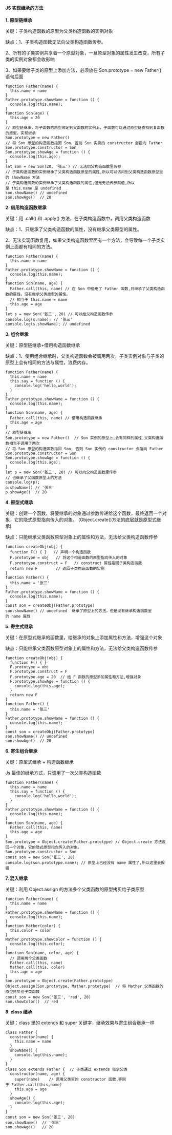 <!--
 * @Author: Shu Binqi
 * @Date: 2023-02-24 21:50:33
 * @LastEditors: Shu Binqi
 * @LastEditTime: 2023-03-02 01:13:59
 * @Description: 八股文：实现继承
 * @Version: 1.0.0
 * @FilePath: \interviewQuestions\八股文\继承.md
-->

#### JS 实现继承的方法

**1. 原型链继承**

关键：子类构造函数的原型为父类构造函数的实例对象

缺点：1、子类构造函数无法向父类构造函数传参。

2、所有的子类实例共享着一个原型对象，一旦原型对象的属性发生改变，所有子类的实例对象都会收影响

3、如果要给子类的原型上添加方法，必须放在 Son.prototype = new Father() 语句后面

```
function Father(name) {
  this.name = name
}
Father.prototype.showName = function () {
  console.log(this.name);
}
function Son(age) {
  this.age = 20
}
// 原型链继承，将子函数的原型绑定到父函数的实例上，子函数可以通过原型链查找到复函数的原型，实现继承
Son.prototype = new Father()
// 将 Son 原型的构造函数指回 Son，否则 Son 实例的 constructor 会指向 Father
Son.prototype.constructor = Son
Son.prototype.showAge = function () {
  console.log(this.age);
}
let son = new Son(20, '张三') // 无法向父构造函数里传参
// 子类构造函数的实例继承了父类构造函数原型的属性,所以可以访问到父类构造函数原型里的 showName 方法
// 子类构造函数的实例继承了父类构造函数的属性,但是无法传参赋值,所以是 this.name 是 undefined
son.showName() // undefined
son.showAge()  // 20
```

**2. 借用构造函数继承**

关键：用 .call() 和 .apply() 方法，在子类构造函数中，调用父类构造函数

缺点：1、只继承了父类构造函数的属性，没有继承父类原型的属性。

2、无法实现函数复用，如果父类构造函数里面有一个方法，会导致每一个子类实例上面都有相同的方法。

```
function Father(name) {
  this.name = name
}
Father.prototype.showName = function () {
  console.log(this.name);
}
function Son(name, age) {
  Father.call(this, name) // 在 Son 中借用了 Father 函数,只继承了父类构造函数的属性，没有继承父类原型的属性。
  // 相当于 this.name = name
  this.age = age
}
let s = new Son('张三', 20) // 可以给父构造函数传参
console.log(s.name); // '张三'
console.log(s.showName); // undefined
```

**3. 组合继承**

关键：原型链继承+借用构造函数继承

缺点：1、使用组合继承时，父类构造函数会被调用两次，子类实例对象与子类的原型上会有相同的方法与属性，浪费内存。

```
function Father(name) {
  this.name = name
  this.say = function () {
    console.log('hello,world');
  }
}
Father.prototype.showName = function () {
  console.log(this.name);
}
function Son(name, age) {
  Father.call(this, name) // 借用构造函数继承
  this.age = age
}
// 原型链继承
Son.prototype = new Father()  // Son 实例的原型上,会有同样的属性,父类构造函数相当于调用了两次
// 将 Son 原型的构造函数指回 Son, 否则 Son 实例的 constructor 会指向 Father
Son.prototype.constructor = Son
Son.prototype.showAge = function () {
  console.log(this.age);
}
let p = new Son('张三', 20) // 可以向父构造函数里传参
// 也继承了父函数原型上的方法
console.log(p);
p.showName() // '张三'
p.showAge()  // 20
```

**4. 原型式继承**

关键：创建一个函数，将要继承的对象通过参数传递给这个函数，最终返回一个对象，它的隐式原型指向传入的对象。 (Object.create()方法的底层就是原型式继承)

缺点：只能继承父类函数原型对象上的属性和方法，无法给父类构造函数传参

```
function createObj(obj) {
  function F() { }   // 声明一个构造函数
  F.prototype = obj   // 将这个构造函数的原型指向传入的对象
  F.prototype.construct = F   // construct 属性指回子类构造函数
  return new F        // 返回子类构造函数的实例
}
function Father() {
  this.name = '张三'
}
Father.prototype.showName = function () {
  console.log(this.name);
}
const son = createObj(Father.prototype)
son.showName() // undefined  继承了原型上的方法，但是没有继承构造函数里的 name 属性
```

**5. 寄生式继承**

关键：在原型式继承的函数里，给继承的对象上添加属性和方法，增强这个对象

缺点：只能继承父类函数原型对象上的属性和方法，无法给父类构造函数传参

```
function createObj(obj) {
  function F() { }
  F.prototype = obj
  F.prototype.construct = F
  F.prototype.age = 20  // 给 F 函数的原型添加属性和方法,增强对象
  F.prototype.showAge = function () {
    console.log(this.age);
  }
  return new F
}
function Father() {
  this.name = '张三'
}
Father.prototype.showName = function () {
  console.log(this.name);
}
const son = createObj(Father.prototype)
son.showName() // undefined
son.showAge()  // 20
```

**6. 寄生组合继承**

关键：原型式继承 + 构造函数继承

Js 最佳的继承方式，只调用了一次父类构造函数

```
function Father(name) {
  this.name = name
  this.say = function () {
    console.log('hello,world');
  }
}
Father.prototype.showName = function () {
  console.log(this.name);
}
function Son(name, age) {
  Father.call(this, name)
  this.age = age
}
Son.prototype = Object.create(Father.prototype) // Object.create 方法返回一个对象，它的隐式原型指向传入的对象。
Son.prototype.constructor = Son
const son = new Son('张三', 20)
console.log(son.prototype.name); // 原型上已经没有 name 属性了,所以这里会报错
```

**7. 混入继承**

关键：利用 Object.assign 的方法多个父类函数的原型拷贝给子类原型

```
function Father(name) {
  this.name = name
}
Father.prototype.showName = function () {
  console.log(this.name);
}
function Mather(color) {
  this.color = color
}
Mather.prototype.showColor = function () {
  console.log(this.color);
}
function Son(name, color, age) {
  // 调用两个父类函数
  Father.call(this, name)
  Mather.call(this, color)
  this.age = age
}
Son.prototype = Object.create(Father.prototype)
Object.assign(Son.prototype, Mather.prototype)  // 将 Mather 父类函数的原型拷贝给子类函数
const son = new Son('张三', 'red', 20)
son.showColor()  // red
```

**8. class 继承**

关键：class 里的 extends 和 super 关键字，继承效果与寄生组合继承一样

```
class Father {
  constructor(name) {
    this.name = name
  }
  showName() {
    console.log(this.name);
  }
}
class Son extends Father {  // 子类通过 extends 继承父类
  constructor(name, age) {
    super(name)    // 调用父类里的 constructor 函数,等同于 Father.call(this,name)
    this.age = age
  }
  showAge() {
    console.log(this.age);
  }
}
const son = new Son('张三', 20)
son.showName()  // '张三'
son.showAge()   // 20
```
